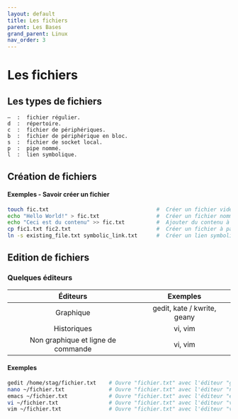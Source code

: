 ```yaml
---
layout: default
title: Les fichiers
parent: Les Bases
grand_parent: Linux
nav_order: 3
---
```


# Les fichiers

## Les types de fichiers

```plaintext
–  :  fichier régulier.
d  :  répertoire.
c  :  fichier de périphériques.
b  :  fichier de périphérique en bloc.
s  :  fichier de socket local.
p  :  pipe nommé.
l  :  lien symbolique.
```

## Création de fichiers

#### Exemples - Savoir créer un fichier

```bash
touch fic.txt                                  #  Créer un fichier vide nommé "fic.txt"
echo "Hello World!" > fic.txt                  #  Créer un fichier nommé "fic.txt" et y écrire du contenu
echo "Ceci est du contenu" >> fic.txt          #  Ajouter du contenu à un fichier existant
cp fic1.txt fic2.txt                           #  Créer un fichier à partir d'un autre fichier
ln -s existing_file.txt symbolic_link.txt      #  Créer un lien symbolique d'un fichier
```

## Edition de fichiers

### Quelques éditeurs

|              Éditeurs              |          Exemples           |
| :--------------------------------: | :-------------------------: |
|             Graphique              | gedit, kate / kwrite, geany |
|            Historiques             |           vi, vim           |
| Non graphique et ligne de commande |           vi, vim           |

#### Exemples

```bash
gedit /home/stag/fichier.txt    # Ouvre "fichier.txt" avec l'éditeur "gedit"
nano ~/fichier.txt              # Ouvre "fichier.txt" avec l'éditeur "nano"
emacs ~/fichier.txt             # Ouvre "fichier.txt" avec l'éditeur "emacs"
vi ~/fichier.txt                # Ouvre "fichier.txt" avec l'éditeur "vi"
vim ~/fichier.txt               # Ouvre "fichier.txt" avec l'éditeur "vim"
```

